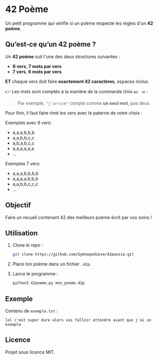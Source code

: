 # 42 Poème

Un petit programme qui vérifie si un poème respecte les règles d'un **42 poème**.

## Qu’est-ce qu’un 42 poème ?

Un **42 poème** suit l'une des deux structures suivantes :

* **6 vers**, **7 mots par vers**
* **7 vers**, **6 mots par vers**

**ET** chaque vers doit faire **exactement 42 caractères**, espaces inclus.

👉 Les mots sont comptés à la manière de la commande Unix `wc -w` :

> Par exemple, `"j'arrive"` compte comme **un seul mot**, pas deux.

Pour finir, il faut faire rimé les vers avec le paterne de votre choix :

Exemples avec 6 vers:
- a,a,a,b,b,b
- a,a,b,b,c,c
- a,b,a,b,c,c
- a,a,a,a,a,a
- ...

Exemples 7 vers:
- a,a,a,b,b,b,b
- a,a,a,a,b,b,b
- a,a,b,b,c,c,c
- ...


## Objectif

Faire un recueil contenant 42 des meilleurs poème écrit par vos soins !

## Utilisation

1. Clone le repo :

   ```bash
   git clone https://github.com/Gymnopediese/42poesie.git
   ```

2. Place ton poème dans un fichier `.42p`.

3. Lance le programme :

   ```bash
   python3 42poeme.py mon_poeme.42p
   ```

## Exemple

Contenu de `exemple.txt` :

```
lol c'est super dure alors vas falloir attendre avant que j'ai un exemple
```

## Licence

Projet sous licence MIT.
